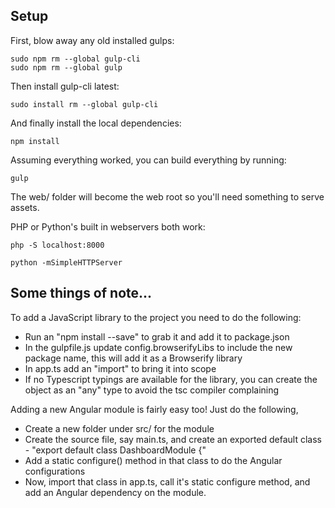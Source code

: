 ## Setup

First, blow away any old installed gulps:

```
sudo npm rm --global gulp-cli
sudo npm rm --global gulp
```

Then install gulp-cli latest:
```
sudo install rm --global gulp-cli
```

And finally install the local dependencies:
```
npm install
```

Assuming everything worked, you can build everything by running:
```
gulp
```

The web/ folder will become the web root so you'll need something to serve assets.

PHP or Python's built in webservers both work:
```
php -S localhost:8000

```

```
python -mSimpleHTTPServer
```

## Some things of note...

To add a JavaScript library to the project you need to do the following:

* Run an "npm install --save" to grab it and add it to package.json
* In the gulpfile.js update config.browserifyLibs to include the new package name, this will add it as a Browserify library
* In app.ts add an "import" to bring it into scope
* If no Typescript typings are available for the library, you can create the object as an "any" type to avoid the tsc compiler complaining

Adding a new Angular module is fairly easy too! Just do the following,
 
* Create a new folder under src/ for the module
* Create the source file, say main.ts, and create an exported default class - "export default class DashboardModule {"
* Add a static configure() method in that class to do the Angular configurations
* Now, import that class in app.ts, call it's static configure method, and add an Angular dependency on the module.
